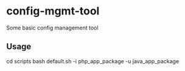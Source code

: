# config-mgmt-tool
Some basic config management tool


## Usage

cd scripts
bash default.sh -i php_app_package -u java_app_package
